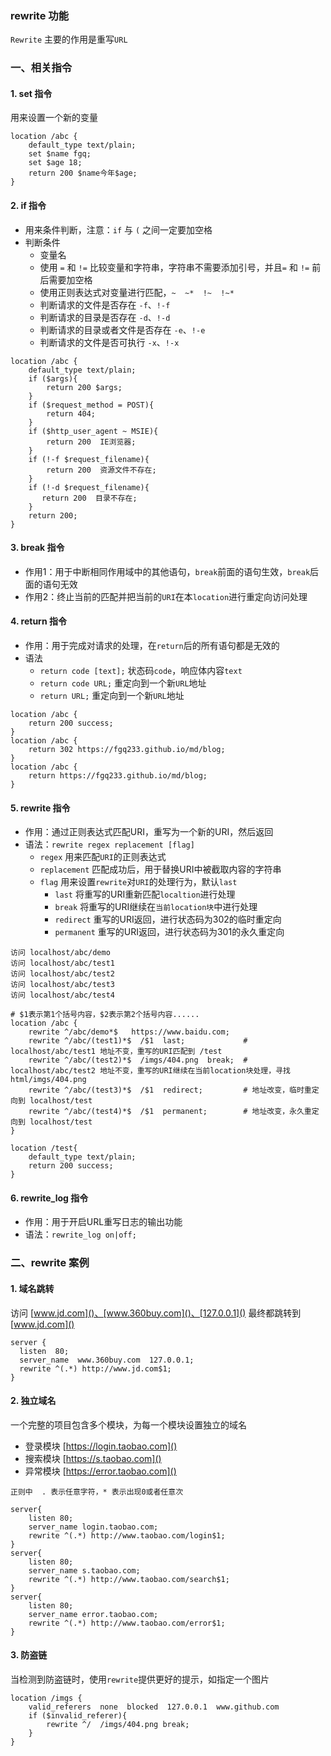 ### rewrite 功能
`Rewrite` 主要的作用是重写`URL`

### 一、相关指令
#### 1. set 指令
用来设置一个新的变量
  
```
location /abc {
    default_type text/plain;
    set $name fgq;
    set $age 18;
    return 200 $name今年$age;
}
```

#### 2. if 指令
* 用来条件判断，注意：`if` 与 `(` 之间一定要加空格
* 判断条件 
  * 变量名
  * 使用 `=` 和 `!=` 比较变量和字符串，字符串不需要添加引号，并且`=` 和 `!=` 前后需要加空格
  * 使用正则表达式对变量进行匹配，`~  ~*  !~  !~*`
  * 判断请求的文件是否存在 `-f`、`!-f`
  * 判断请求的目录是否存在 `-d`、`!-d`
  * 判断请求的目录或者文件是否存在 `-e`、`!-e`
  * 判断请求的文件是否可执行 `-x`、`!-x`


```
location /abc {
    default_type text/plain;
    if ($args){
        return 200 $args;
    }	
    if ($request_method = POST){
        return 404;
    }
    if ($http_user_agent ~ MSIE){
        return 200  IE浏览器;
    }
    if (!-f $request_filename){
        return 200  资源文件不存在;
    }
    if (!-d $request_filename){
       return 200  目录不存在;
    }
    return 200;
}
```


#### 3. break 指令
* 作用1：用于中断相同作用域中的其他语句，`break`前面的语句生效，`break`后面的语句无效
* 作用2：终止当前的匹配并把当前的`URI`在本`location`进行重定向访问处理


#### 4. return 指令
* 作用：用于完成对请求的处理，在`return`后的所有语句都是无效的
* 语法
  * `return code [text];` 状态码`code`，响应体内容`text`
  * `return code URL;`    重定向到一个新`URL`地址
  * `return URL;`         重定向到一个新`URL`地址


```
location /abc {
    return 200 success;
}
location /abc {
    return 302 https://fgq233.github.io/md/blog;
}
location /abc {
    return https://fgq233.github.io/md/blog;
}
```



#### 5. rewrite 指令
* 作用：通过正则表达式匹配URI，重写为一个新的URI，然后返回
* 语法：`rewrite regex replacement [flag]`
  * `regex` 用来匹配`URI`的正则表达式
  * `replacement`  匹配成功后，用于替换URI中被截取内容的字符串
  * `flag` 用来设置`rewrite`对`URI`的处理行为，默认`last`
    * `last`       将重写的URI重新匹配`localtion`进行处理
    * `break`      将重写的URI继续在`当前location块`中进行处理    
    * `redirect`   重写的URI返回，进行状态码为302的临时重定向  
    * `permanent`  重写的URI返回，进行状态码为301的永久重定向   

```
访问 localhost/abc/demo
访问 localhost/abc/test1
访问 localhost/abc/test2
访问 localhost/abc/test3
访问 localhost/abc/test4

# $1表示第1个括号内容，$2表示第2个括号内容......
location /abc {
    rewrite ^/abc/demo*$   https://www.baidu.com; 
    rewrite ^/abc/(test1)*$  /$1  last;             # localhost/abc/test1 地址不变，重写的URI匹配到 /test  
    rewrite ^/abc/(test2)*$  /imgs/404.png  break;  # localhost/abc/test2 地址不变，重写的URI继续在当前location块处理，寻找html/imgs/404.png
    rewrite ^/abc/(test3)*$  /$1  redirect;         # 地址改变，临时重定向到 localhost/test
    rewrite ^/abc/(test4)*$  /$1  permanent;        # 地址改变，永久重定向到 localhost/test
}

location /test{
    default_type text/plain;
    return 200 success;
}
```


#### 6. rewrite_log 指令
* 作用：用于开启URL重写日志的输出功能
* 语法：`rewrite_log on|off;`



### 二、rewrite 案例
#### 1. 域名跳转
访问 [www.jd.com]()、[www.360buy.com]()、[127.0.0.1]() 最终都跳转到 [www.jd.com]()

```
server {
  listen  80;
  server_name  www.360buy.com  127.0.0.1;
  rewrite ^(.*) http://www.jd.com$1;
}
```


#### 2. 独立域名
一个完整的项目包含多个模块，为每一个模块设置独立的域名
* 登录模块 [https://login.taobao.com]() 
* 搜索模块 [https://s.taobao.com]()     
* 异常模块 [https://error.taobao.com]() 

```
正则中  . 表示任意字符，* 表示出现0或者任意次

server{
    listen 80;  
    server_name login.taobao.com;
    rewrite ^(.*) http://www.taobao.com/login$1;
}
server{
    listen 80;
    server_name s.taobao.com;
    rewrite ^(.*) http://www.taobao.com/search$1;
}
server{
    listen 80;
    server_name error.taobao.com;
    rewrite ^(.*) http://www.taobao.com/error$1;
}
```


#### 3. 防盗链
当检测到防盗链时，使用`rewrite`提供更好的提示，如指定一个图片

```
location /imgs {  
    valid_referers  none  blocked  127.0.0.1  www.github.com
    if ($invalid_referer){
        rewrite ^/  /imgs/404.png break;
    }
}
```
 